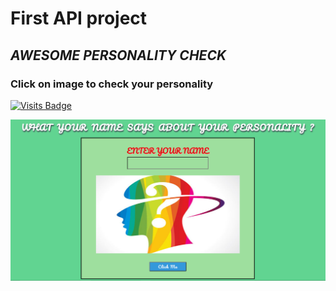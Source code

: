 # First API project

## *AWESOME PERSONALITY CHECK*

### Click on image to check your personality

[![Visits Badge](https://badges.pufler.dev/visits/qwerty-123456-ui/api-project?style=for-the-badge&color=blue)](https://github.com/qwerty-123456-ui/api-project)

[![image](ss.png)](https://qwerty-123456-ui.github.io/api-project/)
